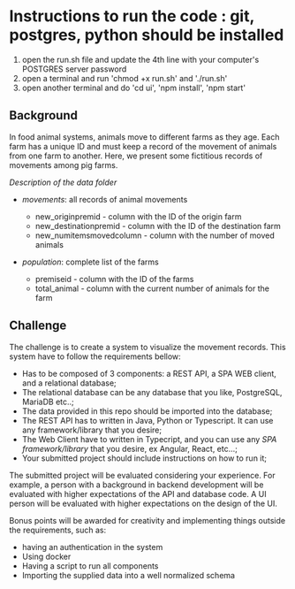 # Instructions to run the code : git, postgres, python should be installed
1. open the run.sh file and update the 4th line with your computer's POSTGRES server password
2. open a terminal and run 'chmod +x run.sh' and './run.sh'
3. open another terminal and do 'cd ui', 'npm install', 'npm start'

## Background
In food animal systems, animals move to different farms as they age. Each farm has a unique ID and must keep a record of the movement of animals from one farm to another. Here, we present some fictitious records of movements among pig farms.

*Description of the data folder* 

*	*movements*: all records of animal movements 
    -  new_originpremid - column with the ID of the origin farm 
    -  new_destinationpremid - column with the ID of the destination farm 
    -  new_numitemsmovedcolumn - column with the number of moved animals

*	*population*: complete list of the farms
    -  premiseid - column with the ID of the farms
    -  total_animal - column with the current number of animals for the farm


## Challenge
The challenge is to create a system to visualize the movement records. This
system have to follow the requirements bellow:

- Has to be composed of 3 components: a REST API, a SPA WEB client, and a
  relational database;
- The relational database can be any database that you like, PostgreSQL, MariaDB
  etc..;
- The data provided in this repo should be imported into the database;
- The REST API has to written in Java, Python or Typescript. It can use any
  framework/library that you desire;
- The Web Client have to written in Typecript, and you can use any *SPA
  framework/library* that you desire, ex Angular, React, etc...;
- Your submitted project should include instructions on how to run it;

The submitted project will be evaluated considering your experience. For example, a
person with a background in backend development will be evaluated with higher
expectations of the API and database code. A UI person will be evaluated with
higher expectations on the design of the UI.

Bonus points will be awarded for creativity and implementing things outside the
requirements, such as:
- having an authentication in the system
- Using docker
- Having a script to run all components
- Importing the supplied data into a well normalized schema
